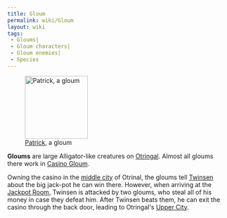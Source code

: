 ```yaml
---
title: Gloum
permalink: wiki/Gloum
layout: wiki
tags:
 - Gloums| 
 - Gloum characters| 
 - Gloum enemies| 
 - Species
---
```


<figure>
<img src="DVPATRIK.JPG" title="Patrick, a gloum" width="143" />
<figcaption><a href="Patrick" title="wikilink">Patrick</a>, a
gloum</figcaption>
</figure>

**Gloums** are large Alligator-like creatures on
[Otringal](Otringal "wikilink"). Almost all gloums there work in [Casino
Gloum](Casino_Gloum "wikilink").

Owning the casino in the [middle city](middle_city "wikilink") of
Otrinal, the gloums tell [Twinsen](Twinsen "wikilink") about the big
jack-pot he can win there. However, when arriving at the [Jackpot
Room](Jackpot_Room "wikilink"), Twinsen is attacked by two gloums, who
steal all of his money in case they defeat him. After Twinsen beats
them, he can exit the casino through the back door, leading to
Otringal's [Upper City](Upper_City "wikilink").
